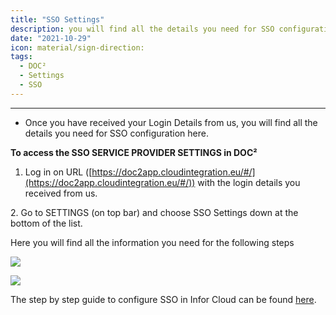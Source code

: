 ```yaml
---
title: "SSO Settings"
description: you will find all the details you need for SSO configuration here
date: "2021-10-29"
icon: material/sign-direction:
tags:
  - DOC²
  - Settings
  - SSO
---
```



* * *

- Once you have received your Login Details from us, you will find all the details you need for SSO configuration here.

**To access the SSO SERVICE PROVIDER SETTINGS in DOC²**

1. Log in on URL ([https://doc2app.cloudintegration.eu/#/](https://doc2app.cloudintegration.eu/#/)) with the login details you received from us.

2\. Go to SETTINGS (on top bar) and choose SSO Settings down at the bottom of the list.

Here you will find all the information you need for the following steps

![](/_images/doc2/DOC²_SSO-Service-Provider-Settings_EN-1024x508.png)

![](/_images/doc2/DOC²_Identity-Service-Provider-Settings_EN-1024x319.png)

The step by step guide to configure SSO in Infor Cloud can be found [here](/doc2/configuring-sso-in-cloud/#infor).
